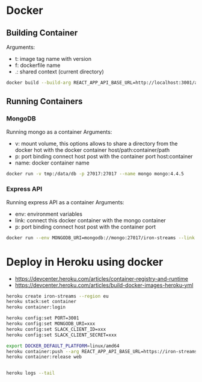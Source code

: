 # Docker

## Building Container

Arguments:
- t: image tag name with version
- f: dockerfile name
- .: shared context (current directory)


```bash
docker build --build-arg REACT_APP_API_BASE_URL=http://localhost:3001/api/v1 -t iron-streams:0.1.0 -f Dockerfile .
```

## Running Containers

### MongoDB

Running mongo as a container
Arguments:
- v: mount volume, this options allows to share a directory from the docker hot with the docker container host/path:container/path
- p: port binding connect host post with the container port host:container
- name: docker container name

```bash
docker run -v tmp:/data/db -p 27017:27017 --name mongo mongo:4.4.5
```

### Express API

Running express API as a container
Arguments:
- env: environment variables
- link: connect this docker container with the mongo container
- p: port binding connect host post with the container port

```bash
docker run --env MONGODB_URI=mongodb://mongo:27017/iron-streams --link mongo -p 3001:3001 iron-streams:0.1.0
```

# Deploy in Heroku using docker

- https://devcenter.heroku.com/articles/container-registry-and-runtime
- https://devcenter.heroku.com/articles/build-docker-images-heroku-yml


```bash
heroku create iron-streams --region eu
heroku stack:set container
heroku container:login

heroku config:set PORT=3001
heroku config:set MONGODB_URI=xxx
heroku config:set SLACK_CLIENT_ID=xxx
heroku config:set SLACK_CLIENT_SECRET=xxx

export DOCKER_DEFAULT_PLATFORM=linux/amd64
heroku container:push --arg REACT_APP_API_BASE_URL=https://iron-streams.herokuapp.com/api/v1 web
heroku container:release web


heroku logs --tail
```
